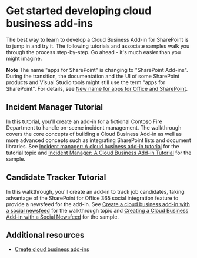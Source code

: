 # Get started developing cloud business add-ins
The best way to learn to develop a Cloud Business Add-in for SharePoint is to jump in and try it. The following tutorials and associate samples walk you through the process step-by-step. Go ahead - it's much easier than you might imagine.
 

 **Note**  The name "apps for SharePoint" is changing to "SharePoint Add-ins". During the transition, the documentation and the UI of some SharePoint products and Visual Studio tools might still use the term "apps for SharePoint". For details, see  [New name for apps for Office and SharePoint](new-name-for-apps-for-sharepoint#bk_newname).
 


 

## Incident Manager Tutorial

In this tutorial, you'll create an add-in for a fictional Contoso Fire Department to handle on-scene incident management. The walkthrough covers the core concepts of building a Cloud Business Add-in as well as more advanced concepts such as integrating SharePoint lists and document libraries. See  [Incident manager: A cloud business add-in tutorial](incident-manager-a-cloud-business-add-in-tutorial) for the tutorial topic and [Incident Manager: A Cloud Business Add-in Tutorial](http://code.msdn.microsoft.com/Incident-Manager-A-Cloud-c32d9b04) for the sample.
 

 

## Candidate Tracker Tutorial

In this walkthrough, you'll create an add-in to track job candidates, taking advantage of the SharePoint for Office 365 social integration feature to provide a newsfeed for the add-in. See  [Create a cloud business add-in with a social newsfeed](create-a-cloud-business-add-in-with-a-social-newsfeed) for the walkthrough topic and [Creating a Cloud Business Add-in with a Social Newsfeed](http://code.msdn.microsoft.com/Creating-a-Cloud-Business-8540c0c9) for the sample.
 

 

## Additional resources
<a name="bk_addresources"> </a>


-  [Create cloud business add-ins](create-cloud-business-add-ins)
    
 

